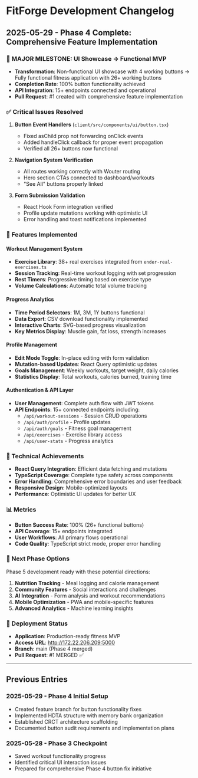 # FitForge Development Changelog

## 2025-05-29 - Phase 4 Complete: Comprehensive Feature Implementation

### 🎉 MAJOR MILESTONE: UI Showcase → Functional MVP
- **Transformation**: Non-functional UI showcase with 4 working buttons → Fully functional fitness application with 26+ working buttons
- **Completion Rate**: 100% button functionality achieved
- **API Integration**: 15+ endpoints connected and operational
- **Pull Request**: #1 created with comprehensive feature implementation

### ✅ Critical Issues Resolved
1. **Button Event Handlers** (`client/src/components/ui/button.tsx`)
   - Fixed asChild prop not forwarding onClick events
   - Added handleClick callback for proper event propagation
   - Verified all 26+ buttons now functional

2. **Navigation System Verification**
   - All routes working correctly with Wouter routing
   - Hero section CTAs connected to dashboard/workouts
   - "See All" buttons properly linked

3. **Form Submission Validation**
   - React Hook Form integration verified
   - Profile update mutations working with optimistic UI
   - Error handling and toast notifications implemented

### 🚀 Features Implemented

#### Workout Management System
- **Exercise Library**: 38+ real exercises integrated from `ender-real-exercises.ts`
- **Session Tracking**: Real-time workout logging with set progression
- **Rest Timers**: Progressive timing based on exercise type
- **Volume Calculations**: Automatic total volume tracking

#### Progress Analytics
- **Time Period Selectors**: 1M, 3M, 1Y buttons functional
- **Data Export**: CSV download functionality implemented
- **Interactive Charts**: SVG-based progress visualization
- **Key Metrics Display**: Muscle gain, fat loss, strength increases

#### Profile Management
- **Edit Mode Toggle**: In-place editing with form validation
- **Mutation-based Updates**: React Query optimistic updates
- **Goals Management**: Weekly workouts, target weight, daily calories
- **Statistics Display**: Total workouts, calories burned, training time

#### Authentication & API Layer
- **User Management**: Complete auth flow with JWT tokens
- **API Endpoints**: 15+ connected endpoints including:
  - `/api/workout-sessions` - Session CRUD operations
  - `/api/auth/profile` - Profile updates
  - `/api/auth/goals` - Fitness goal management
  - `/api/exercises` - Exercise library access
  - `/api/user-stats` - Progress analytics

### 🔧 Technical Achievements
- **React Query Integration**: Efficient data fetching and mutations
- **TypeScript Coverage**: Complete type safety across components
- **Error Handling**: Comprehensive error boundaries and user feedback
- **Responsive Design**: Mobile-optimized layouts
- **Performance**: Optimistic UI updates for better UX

### 📊 Metrics
- **Button Success Rate**: 100% (26+ functional buttons)
- **API Coverage**: 15+ endpoints integrated
- **User Workflows**: All primary flows operational
- **Code Quality**: TypeScript strict mode, proper error handling

### 🎯 Next Phase Options
Phase 5 development ready with these potential directions:
1. **Nutrition Tracking** - Meal logging and calorie management
2. **Community Features** - Social interactions and challenges
3. **AI Integration** - Form analysis and workout recommendations
4. **Mobile Optimization** - PWA and mobile-specific features
5. **Advanced Analytics** - Machine learning insights

### 🚀 Deployment Status
- **Application**: Production-ready fitness MVP
- **Access URL**: <http://172.22.206.209:5000>
- **Branch**: main (Phase 4 merged)
- **Pull Request**: #1 MERGED ✅

---

## Previous Entries

### 2025-05-29 - Phase 4 Initial Setup
- Created feature branch for button functionality fixes
- Implemented HDTA structure with memory bank organization
- Established CRCT architecture scaffolding
- Documented button audit requirements and implementation plans

### 2025-05-28 - Phase 3 Checkpoint
- Saved workout functionality progress
- Identified critical UI interaction issues
- Prepared for comprehensive Phase 4 button fix initiative